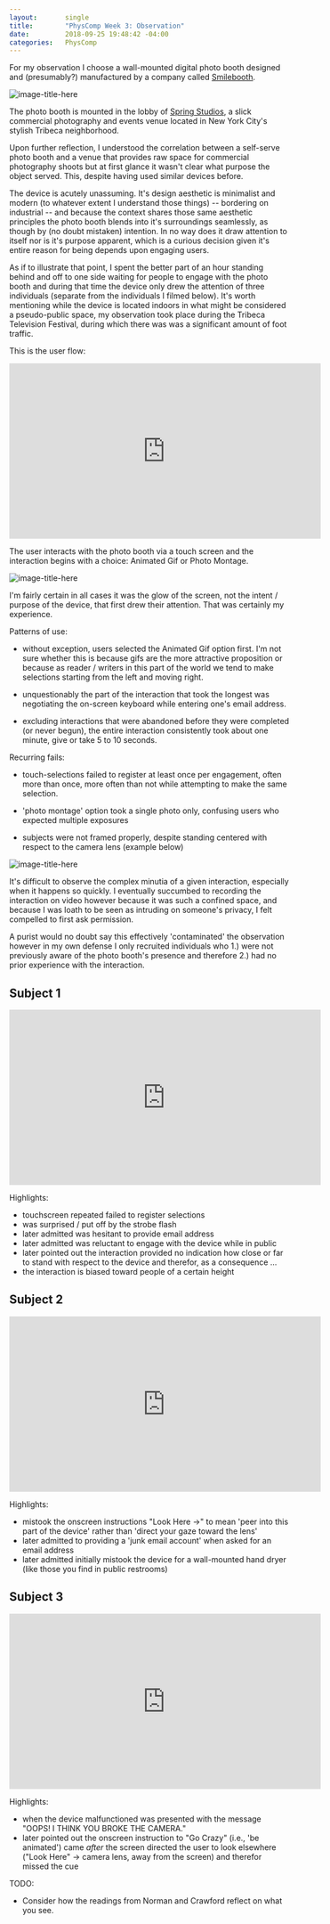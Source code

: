 ```yaml
---
layout:       single
title:        "PhysComp Week 3: Observation"
date:         2018-09-25 19:48:42 -04:00
categories:   PhysComp
---
```


For my observation I choose a wall-mounted digital photo booth designed and (presumably?) manufactured by a company called [Smilebooth](http://www.smilebooth.com/).

![image-title-here](/assets/images/IMG_3477.jpg)

The photo booth is mounted in the lobby of [Spring Studios](https://www.springstudios.com/shoots/new-york/), a slick commercial photography and events venue located in New York City's stylish Tribeca neighborhood.

Upon further reflection, I understood the correlation between a self-serve photo booth and a venue that provides raw space for commercial photography shoots but at first glance it wasn't clear what purpose the object served. This, despite having used similar devices before.

The device is acutely unassuming. It's design aesthetic is minimalist and modern (to whatever extent I understand those things) -- bordering on industrial -- and because the context shares those same aesthetic principles the photo booth blends into it's surroundings seamlessly, as though by (no doubt mistaken) intention. In no way does it draw attention to itself nor is it's purpose apparent, which is a curious decision given it's entire reason for being depends upon engaging users.

As if to illustrate that point, I spent the better part of an hour standing behind and off to one side waiting for people to engage with the photo booth and during that time the device only drew the attention of three individuals (separate from the individuals I filmed below). It's worth mentioning while the device is located indoors in what might be considered a pseudo-public space, my observation took place during the Tribeca Television Festival, during which there was was a significant amount of foot traffic.

This is the user flow:

<iframe width="560" height="315" src="https://drive.google.com/file/d/10K99MwwZiCiGjfcbZIEXVfJfpoR6bo1S/preview" frameborder="0" allow="autoplay; encrypted-media" allowfullscreen></iframe>

The user interacts with the photo booth via a touch screen and the interaction begins with a choice: Animated Gif or Photo Montage.

![image-title-here](/assets/images/IMG_3474.jpg)

I'm fairly certain in all cases it was the glow of the screen, not the intent / purpose of the device, that first drew their attention. That was certainly my experience.

Patterns of use:

- without exception, users selected the Animated Gif option first. I'm not sure whether this is because gifs are the more attractive proposition or because as reader / writers in this part of the world we tend to make selections starting from the left and moving right.

- unquestionably the part of the interaction that took the longest was negotiating the on-screen keyboard while entering one's email address.

- excluding interactions that were abandoned before they were completed (or never begun), the entire interaction consistently took about one minute, give or take 5 to 10 seconds.

Recurring fails:

- touch-selections failed to register at least once per engagement, often more than once, more often than not while attempting to make the same selection.

- 'photo montage' option took a single photo only, confusing users who expected multiple exposures

- subjects were not framed properly, despite standing centered with respect to the camera lens (example below)

![image-title-here](/assets/images/09qwao61145.jpg)

It's difficult to observe the complex minutia of a given interaction, especially when it happens so quickly. I eventually succumbed to recording the interaction on video however because it was such a confined space, and because I was loath to be seen as intruding on someone's privacy, I felt compelled to first ask permission.

A purist would no doubt say this effectively 'contaminated' the observation however in my own defense I only recruited individuals who 1.) were not previously aware of the photo booth's presence and therefore 2.) had no prior experience with the interaction.

## Subject 1

<iframe width="560" height="315" src="https://drive.google.com/file/d/108-95kjx07vrltROM44BFgQDuGn2S20e/preview" frameborder="0" allow="autoplay; encrypted-media" allowfullscreen></iframe>

Highlights:

- touchscreen repeated failed to register selections
- was surprised / put off by the strobe flash
- later admitted was hesitant to provide email address
- later admitted was reluctant to engage with the device while in public
- later pointed out the interaction provided no indication how close or far to stand with respect to the device and therefor, as a consequence ...
- the interaction is biased toward people of a certain height

## Subject 2

<iframe width="560" height="315" src="https://drive.google.com/file/d/10GqTR6R4-PDY6flcvGit2LBasO8hJEUn/preview" frameborder="0" allow="autoplay; encrypted-media" allowfullscreen></iframe>

Highlights:

- mistook the onscreen instructions "Look Here →" to mean 'peer into this part of the device' rather than 'direct your gaze toward the lens'
- later admitted to providing a 'junk email account' when asked for an email address
- later admitted initially mistook the device for a wall-mounted hand dryer (like those you find in public restrooms)

## Subject 3

<iframe width="560" height="315" src="https://drive.google.com/file/d/10IrDVypCsniiPzHB_ilq2g3P3ow8W4Jo/preview" frameborder="0" allow="autoplay; encrypted-media" allowfullscreen></iframe>

Highlights:

- when the device malfunctioned was presented with the message "OOPS! I THINK YOU BROKE THE CAMERA."
- later pointed out the onscreen instruction to "Go Crazy" (i.e., 'be animated') came *after* the screen directed the user to look elsewhere ("Look Here" → camera lens, away from the screen) and therefor missed the cue


TODO:

- Consider how the readings from Norman and Crawford reflect on what you see.
